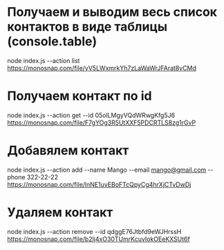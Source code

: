 # Получаем и выводим весь список контактов в виде таблицы (console.table)

node index.js --action list
https://monosnap.com/file/yV5LWxmrkYh7zLaWaWrJFArat8vCMd

# Получаем контакт по id

node index.js --action get --id 05olLMgyVQdWRwgKfg5J6
https://monosnap.com/file/F7gYOg3R5UtXXF5PDCRTLS8zg1rGvP

# Добавялем контакт

node index.js --action add --name Mango --email mango@gmail.com --phone 322-22-22
https://monosnap.com/file/lnNE1uvEBoFTcQpyCg4hrXjCTvDwDj

# Удаляем контакт

node index.js --action remove --id qdggE76Jtbfd9eWJHrssH
https://monosnap.com/file/b2lj4xO30TUmrKcuvIokOEeKXSUt6f
